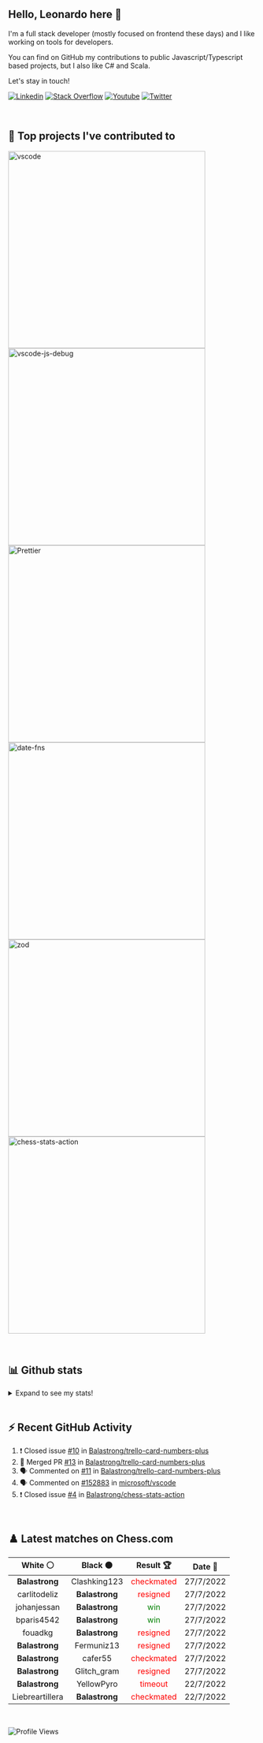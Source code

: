 ## Hello, Leonardo here 👋

I'm a full stack developer (mostly focused on frontend these days) and I like working on tools for developers.

You can find on GitHub my contributions to public Javascript/Typescript based projects, but I also like C# and Scala.

Let's stay in touch!

[![Linkedin](https://img.shields.io/badge/-Linkedin-blue?logo=linkedin&style=flat)](https://www.linkedin.com/in/leonardo-montini/) [![Stack Overflow](https://img.shields.io/badge/-Stack%20Overflow-orange?logo=stack-overflow&logoColor=white&style=flat)](https://stackoverflow.com/users/6303541/balastrong) [![Youtube](https://img.shields.io/badge/-Youtube-red?logo=youtube&style=flat)](https://www.youtube.com/channel/UC-KqnO3ez7vF-kyIQ_22rdA) [![Twitter](https://img.shields.io/badge/-Twitter-1DA1F2?logo=twitter&logoColor=white&style=flat)](https://twitter.com/Balastrong)

<br/>

## 📕 Top projects I've contributed to

<!-- Repo info cards - https://github.com/anuraghazra/github-readme-stats -->
<!-- Small repo cards (fork) - https://github.com/DenverCoder1/github-readme-stats -->
<p align="left">
  <a href="https://github.com/Microsoft/vscode"><img width="400" src="https://github-readme-stats.vercel.app/api/pin/?username=Microsoft&repo=vscode&theme=react&bg_color=1F222E&title_color=F85D7F&icon_color=F8D866&hide_border=true&show_icons=false" alt="vscode"></a>
  <a href="https://github.com/microsoft/vscode-js-debug"><img width="400" src="https://github-readme-stats.vercel.app/api/pin/?username=microsoft&repo=vscode-js-debug&theme=react&bg_color=1F222E&title_color=F85D7F&icon_color=F8D866&hide_border=true&show_icons=false" alt="vscode-js-debug"></a>
  <a href="https://github.com/Prettier/Prettier"><img width="400" src="https://github-readme-stats.vercel.app/api/pin?username=Prettier&repo=Prettier&theme=react&bg_color=1F222E&title_color=F85D7F&icon_color=F8D866&hide_border=true&show_icons=false" alt="Prettier"></a>
  <a href="https://github.com/date-fns/date-fns"><img width="400" src="https://github-readme-stats.vercel.app/api/pin/?username=date-fns&repo=date-fns&theme=react&bg_color=1F222E&title_color=F85D7F&icon_color=F8D866&hide_border=true&show_icons=false" alt="date-fns"></a>
  <a href="https://github.com/colinhacks/zod"><img width="400" src="https://github-readme-stats.vercel.app/api/pin/?username=colinhacks&repo=zod&theme=react&bg_color=1F222E&title_color=F85D7F&icon_color=F8D866&hide_border=true&show_icons=false" alt="zod"></a>
  <a href="https://github.com/Balastrong/chess-stats-action"><img width="400" src="https://github-readme-stats.vercel.app/api/pin/?username=Balastrong&repo=chess-stats-action&theme=react&bg_color=1F222E&title_color=F85D7F&icon_color=F8D866&hide_border=true&show_icons=false" alt="chess-stats-action"></a>
</p>

<br />

## 📊 Github stats

<details>
<summary>Expand to see my stats!</summary>
<!-- https://github.com/anuraghazra/github-readme-stats -->

<a href="https://github.com/anuraghazra/github-readme-stats"><img alt="Balastrong's Github Stats" src="https://github-readme-stats.vercel.app/api/?username=Balastrong&show_icons=true&count_private=true&theme=react&hide_border=true&bg_color=1F222E&title_color=F85D7F&icon_color=F8D866" height="192px"/></a><a href="https://github.com/anuraghazra/github-readme-stats"><img alt="Balastrong's Top Languages" src="https://github-readme-stats.vercel.app/api/top-langs/?username=Balastrong&langs_count=8&layout=compact&theme=react&hide_border=true&bg_color=1F222E&title_color=F85D7F&icon_color=F8D866&hide=Jupyter%20Notebook" height="192px"/></a>
<br/>

</details>
<br />

## ⚡ Recent GitHub Activity

<!-- https://github.com/jamesgeorge007/github-activity-readme -->
<!--START_SECTION:activity-->

1. ❗️ Closed issue [#10](https://github.com/Balastrong/trello-card-numbers-plus/issues/10) in [Balastrong/trello-card-numbers-plus](https://github.com/Balastrong/trello-card-numbers-plus)
2. 🎉 Merged PR [#13](https://github.com/Balastrong/trello-card-numbers-plus/pull/13) in [Balastrong/trello-card-numbers-plus](https://github.com/Balastrong/trello-card-numbers-plus)
3. 🗣 Commented on [#11](https://github.com/Balastrong/trello-card-numbers-plus/issues/11) in [Balastrong/trello-card-numbers-plus](https://github.com/Balastrong/trello-card-numbers-plus)
4. 🗣 Commented on [#152883](https://github.com/microsoft/vscode/issues/152883) in [microsoft/vscode](https://github.com/microsoft/vscode)
5. ❗️ Closed issue [#4](https://github.com/Balastrong/chess-stats-action/issues/4) in [Balastrong/chess-stats-action](https://github.com/Balastrong/chess-stats-action)

<!--END_SECTION:activity-->
<br/>

## ♟️ Latest matches on Chess.com

<!--START_SECTION:chessStats-->
<!-- Automatically generated with https://github.com/Balastrong/chess-stats-action -->

| White ⚪ | Black ⚫ | Result 🏆  | Date 📅  |
|:---:|:---:|:---:|:---:|
| **Balastrong** | Clashking123 | <span style="color: red">checkmated</span> | 27/7/2022 |
| carlitodeliz | **Balastrong** | <span style="color: red">resigned</span> | 27/7/2022 |
| johanjessan | **Balastrong** | <span style="color: green">win</span> | 27/7/2022 |
| bparis4542 | **Balastrong** | <span style="color: green">win</span> | 27/7/2022 |
| fouadkg | **Balastrong** | <span style="color: red">resigned</span> | 27/7/2022 |
| **Balastrong** | Fermuniz13 | <span style="color: red">resigned</span> | 27/7/2022 |
| **Balastrong** | cafer55 | <span style="color: red">checkmated</span> | 27/7/2022 |
| **Balastrong** | Glitch_gram | <span style="color: red">resigned</span> | 27/7/2022 |
| **Balastrong** | YellowPyro | <span style="color: red">timeout</span> | 22/7/2022 |
| Liebreartillera | **Balastrong** | <span style="color: red">checkmated</span> | 22/7/2022 |

<!--END_SECTION:chessStats-->

<br />

![Profile Views](https://komarev.com/ghpvc/?username=Balastrong)
